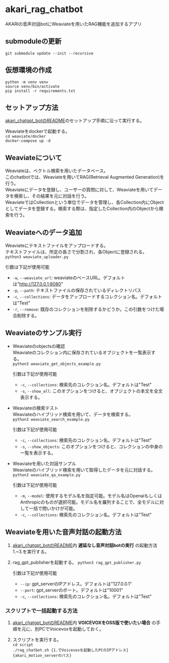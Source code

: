 # akari_rag_chatbot

AKARIの音声対話botにWeaviateを用いたRAG機能を追加するアプリ

## submoduleの更新
`git submodule update --init --recursive`  

## 仮想環境の作成
`python -m venv venv`  
`source venv/bin/activate`  
`pip install -r requirements.txt`  

## セットアップ方法
[akari_chatgpt_botのREADME](https://github.com/AkariGroup/akari_chatgpt_bot/blob/main/README.md)のセットアップ手順に沿って実行する。  

Weaviateをdockerで起動する。  
`cd weaviate/docker`  
`docker-compose up -d`  

## Weaviateについて
Weaviateは、ベクトル検索を用いたデータベース。  
このchatbotでは、Weaviateを用いてRAG(Retrieval Augmented Generation)を行う。  
Weaviateにデータを登録し、ユーザーの質問に対して、Weaviateを用いてデータを検索し、その結果を元に対話を行う。  
WeaviateではCollectionという単位でデータを管理し、各Collection内にObjectとしてデータを登録する。検索する際は、指定したCollection内のObjectから検索を行う。  

## Weaviateへのデータ追加
Weaviateにテキストファイルをアップロードする。  
テキストファイルは、所定の長さで分割され、各Objectに登録される。  
`python3 weaviate_uploader.py`  

引数は下記が使用可能  
- `-w`, `--weaviate_url`: weaviateのベースURL。デフォルトは"http://127.0.0.1:8080"  
- `-p`, `--path`: テキストファイルの保存されているディレクトリパス  
- `-c`, `--collections`: データをアップロードするコレクション名。デフォルトは"Test"  
- `-r`, `--remove`: 既存のコレクションを削除するかどうか。この引数をつけた場合削除する。  

## Weaviateのサンプル実行
- Weaviateのobjectsの確認  
   Weaviateのコレクション内に保存されているオブジェクトを一覧表示する。  
  `python3 weaviate_get_objects_example.py`  

   引数は下記が使用可能  
   - `-c`, `--collections`: 検索先のコレクション名。デフォルトは"Test"  
   - `-s`, `--show_all`: このオプションをつけると、オブジェクトの本文を全文表示する。  

- Weaviateの検索テスト  
   Weaviateのハイブリッド検索を用いて、データを検索する。  
  `python3 weaviate_search_example.py`  

   引数は下記が使用可能  
   - `-c`, `--collections`: 検索先のコレクション名。デフォルトは"Test"  
   - `-s`, `--show_objects`: このオプションをつけると、コレクションの中身の一覧を表示する。  

- Weaviateを用いた対話サンプル  
   Weaviateのハイブリッド検索を用いて取得したデータを元に対話する。  
   `python3 weaviate_qa_example.py`  

   引数は下記が使用可能  
   - `-m`, `--model`: 使用するモデル名を指定可能。モデル名はOpenaiもしくはAnthropicのものが選択可能。モデル名を羅列することで、全モデルに対して一括で問いかけが可能。  
   - `-c`, `--collections`: 検索先のコレクション名。デフォルトは"Test"  


## Weaviateを用いた音声対話の起動方法

1. [akari_chatgpt_botのREADME](https://github.com/AkariGroup/akari_chatgpt_bot/blob/main/README.md)内 **遅延なし音声対話botの実行** の起動方法1.~3.を実行する。  

2. rag_gpt_publisherを起動する。
   `python3 rag_gpt_publisher.py`  

   引数は下記が使用可能  
   - `--ip`: gpt_serverのIPアドレス。デフォルトは"127.0.0.1"  
   - `--port`: gpt_serverのポート。デフォルトは"10001"  
   - `-c`, `--collections`: 検索先のコレクション名。デフォルトは"Test"  

### スクリプトで一括起動する方法

1. [akari_chatgpt_botのREADME](https://github.com/AkariGroup/akari_chatgpt_bot/blob/main/README.md)内 **VOICEVOXをOSS版で使いたい場合** の手順を元に、別PCでVoicevoxを起動しておく。  

2. スクリプトを実行する。  
   `cd script`  
   `./rag_chatbot.sh {1.でVoicevoxを起動したPCのIPアドレス} {akari_motion_serverのパス}`  
